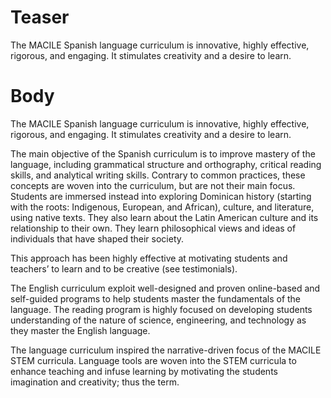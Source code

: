# Teaser
The MACILE Spanish language curriculum is innovative, highly effective, rigorous, and engaging. It stimulates creativity and a desire to learn.

# Body
The MACILE Spanish language curriculum is innovative, highly effective, rigorous, and engaging. It stimulates creativity and a desire to learn.

The main objective of the Spanish curriculum is to improve mastery of the language, including grammatical structure and orthography, critical reading skills, and analytical writing skills. Contrary to common practices, these concepts are woven into the curriculum, but are not their main focus. Students are immersed instead into exploring Dominican history (starting with the roots: Indigenous, European, and African), culture, and literature, using native texts. They also learn about the Latin American culture and its relationship to their own. They learn philosophical views and ideas of individuals that have shaped their society.

This approach has been highly effective at motivating students and teachers’ to learn and to be creative (see testimonials). 

The English curriculum exploit well-designed and proven online-based and self-guided programs to help students master the fundamentals of the language. The reading program is highly focused on developing students understanding of the nature of science, engineering, and technology as they master the English language.

The language curriculum inspired the narrative-driven focus of the MACILE STEM curricula. Language tools are woven into the STEM curricula to enhance teaching and infuse learning by motivating the students imagination and creativity; thus the term.